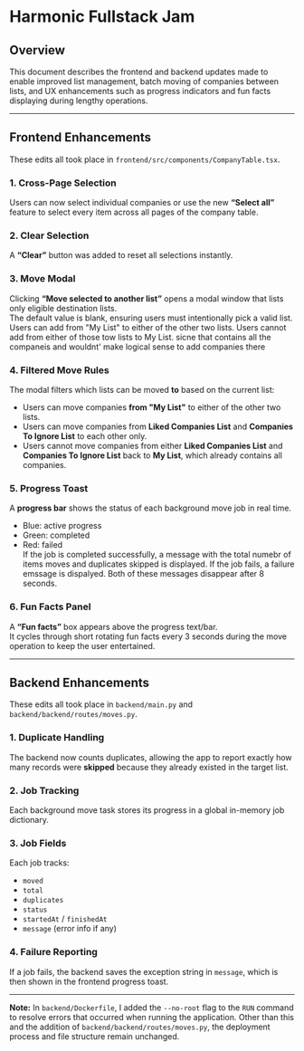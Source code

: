 # Harmonic Fullstack Jam

## Overview
This document describes the frontend and backend updates made to enable improved list management, batch moving of companies between lists, and UX enhancements such as progress indicators and fun facts displaying during lengthy operations.

---

## Frontend Enhancements
These edits all took place in `frontend/src/components/CompanyTable.tsx`.

### 1. Cross-Page Selection
Users can now select individual companies or use the new **“Select all”** feature to select every item across all pages of the company table.

### 2. Clear Selection
A **“Clear”** button was added to reset all selections instantly.

### 3. Move Modal
Clicking **“Move selected to another list”** opens a modal window that lists only eligible destination lists.  
The default value is blank, ensuring users must intentionally pick a valid list.
Users can add from "My List" to either of the other two lists. Users cannot add from either of those tow lists to My List. sicne that contains all the companeis and wouldnt' make logical sense to add companies there

### 4. Filtered Move Rules
The modal filters which lists can be moved **to** based on the current list:
- Users can move companies **from "My List"** to either of the other two lists.  
- Users can move companies from **Liked Companies List** and **Companies To Ignore List** to each other only.
- Users cannot move companies from either **Liked Companies List** and **Companies To Ignore List** back to **My List**, which already contains all companies.

### 5. Progress Toast
A  **progress bar** shows the status of each background move job in real time.
- Blue: active progress  
- Green: completed  
- Red: failed  
If the job is completed successfully, a message with the total numebr of items moves and duplicates skipped is displayed.
If the job fails, a failure emssage is dispalyed.
Both of these messages disappear after 8 seconds.

### 6. Fun Facts Panel
A  **“Fun facts”** box appears above the progress text/bar.  
It cycles through short rotating fun facts every 3 seconds during the move operation to keep the user entertained.

---

## Backend Enhancements
These edits all took place in `backend/main.py` and `backend/backend/routes/moves.py`.

### 1. Duplicate Handling
The backend now counts duplicates, allowing the app to report exactly how many records were **skipped** because they already existed in the target list.

### 2. Job Tracking
Each background move task stores its progress in a global in-memory job dictionary.

### 3. Job Fields
Each job tracks:
- `moved`
- `total`
- `duplicates`
- `status`
- `startedAt` / `finishedAt`
- `message` (error info if any)

### 4. Failure Reporting
If a job fails, the backend saves the exception string in `message`, which is then shown in the frontend progress toast.

---

**Note:** In `backend/Dockerfile`, I added the `--no-root` flag to the `RUN` command to resolve errors that occurred when running the application. Other than this and the addition of  `backend/backend/routes/moves.py`, the deployment process and file structure remain unchanged.
